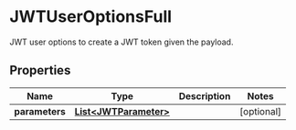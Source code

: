 

# JWTUserOptionsFull

JWT user options to create a JWT token given the payload.

## Properties

| Name | Type | Description | Notes |
|------------ | ------------- | ------------- | -------------|
|**parameters** | [**List&lt;JWTParameter&gt;**](JWTParameter.md) |  |  [optional] |




